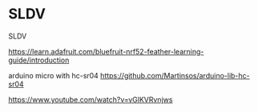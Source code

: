 SLDV
====

SLDV

https://learn.adafruit.com/bluefruit-nrf52-feather-learning-guide/introduction

arduino micro with hc-sr04
https://github.com/Martinsos/arduino-lib-hc-sr04

https://www.youtube.com/watch?v=vGlKVRvnjws
